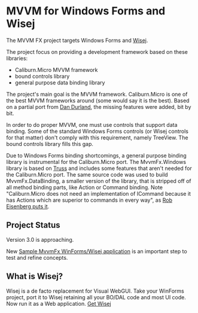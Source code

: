 # MVVM for Windows Forms and Wisej

The MVVM FX project targets Windows Forms and [Wisej](http://wisej.com).

The project focus on providing a development framework based on these libraries:
- Caliburn.Micro MVVM framework
- bound controls library
- general purpose data binding library

The project's main goal is the MVVM framework. Caliburn.Micro is one of the best MVVM frameworks around (some would say it is the best). Based on a partial port from [Dan Durland](http://caliburnmicro.codeplex.com/SourceControl/network/forks/ddurland/CaliburnMicroWinForms), the missing features were added, bit by bit.

In order to do proper MVVM, one must use controls that support data binding. Some of the standard Windows Forms controls (or Wisej controls for that matter) don't comply with this requirement, namely TreeView. The bound controls library fills this gap.

Due to Windows Forms binding shortcomings, a general purpose binding library is instrumental for the Caliburn.Micro port. The MvvmFx.Windows library is based on [Truss](http://truss.codeplex.com/) and includes some features that aren't needed for the Caliburn.Micro port. The same source code was used to build MvvmFx.DataBinding, a smaller version of the library, that is stripped off of all method binding parts, like Action or Command binding. Note "Caliburn.Micro does not need an implementation of ICommand because it has Actions which are superior to commands in every way", as [Rob Eisenberg puts it](http://caliburnmicro.codeplex.com/discussions/241024).

## Project Status

Version 3.0 is approaching.

New [Sample MvvmFx WinForms/Wisej application](http://github.com/MvvmFx/InterwayDocs) is an important step to test and refine concepts.

## What is Wisej?

Wisej is a de facto replacement for Visual WebGUI.
Take your WinForms project, port it to Wisej retaining all your BO/DAL code and most UI code.
Now run it as a Web application.
[Get Wisej](http://wisej.com)